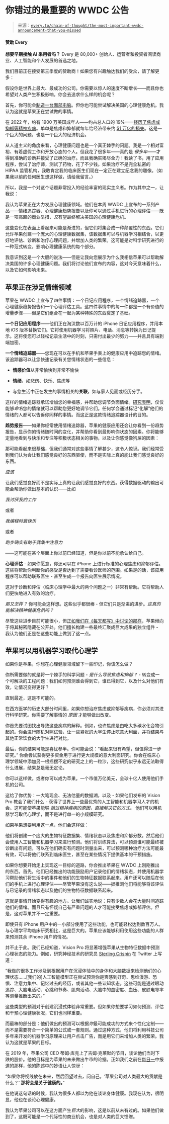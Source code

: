 <!--yml

类别：COT 专栏

日期：2024-05-08 11:09:34

-->

# 你错过的最重要的 WWDC 公告

> 来源：[`every.to/chain-of-thought/the-most-important-wwdc-announcement-that-you-missed`](https://every.to/chain-of-thought/the-most-important-wwdc-announcement-that-you-missed)

#### 赞助 Every

**想要早期接触 AI 采用者吗？** Every 是 80,000+ 创始人、运营者和投资者阅读商业、人工智能和个人发展的首选之地。

我们目前正在接受第三季度的赞助商！如果您有兴趣触达我们的受众，请了解更多：

假设你是世界上最大、最成功的公司。你需要以惊人的速度不断增长——而且你也希望对人类产生积极影响。你会去追求什么样的机会呢？

首先，你可能会[制造一台面部电脑](https://every.to/napkin-math/the-bugman-cometh)。但你也可能尝试解决美国的心理健康危机。我认为这就是苹果正在尝试做的事情。

在 2022 年，约有 1900 万美国成年人——约占总人口的 19%——[经历了焦虑或抑郁等精神疾病](https://mhanational.org/issues/2022/mental-health-america-adult-data#:~:text=Adult%20Prevalence%20of%20Mental%20Illness%20(AMI)%202022&text=19.86%25%20of%20adults%20are%20experiencing,to%20nearly%2050%20million%20Americans.)。单单是焦虑和抑郁就每年给经济带来约 [$1 万亿的损失](https://www.thelancet.com/journals/langlo/article/PIIS2214-109X(20)30432-0/fulltext#:~:text=Lost%20productivity%20as%20a%20result,US%24%201%20trillion%20each%20year.)。这是一个巨大的问题，也是一个巨大的经济机会。

从人道主义的角度来看，心理健康问题也是一个真正棘手的问题。我是一个相对富裕、有着虚假工作和开放心态的个人。但我花了很多年——真的是 *很多年*——才得到准确的诊断并接受了正确的治疗。而且我确实竭尽全力！我读了书，用了应用程序，尝试了治疗师，测试了药物，花了不少钱。如果治疗不是完全私密的 HIPAA 监管机构，我敢肯定我的临床医生们现在一定正在建立纪念我的雕像。（如果我以前的任何医生想这样做，请给我留言。）

所以，我是一个对这个话题非常投入的经验丰富的现实主义者。作为其中之一，让我说：

我认为苹果正在大力发展心理健康领域。他们在本周 WWDC 上宣布的一系列产品——情绪追踪器、心理健康趋势报告以及你可以通过手机进行的心理评估——既是一项高超的商业举措，*又*有望最终解决美国的心理健康危机。

这些变化在表面上看起来可能是渐进的，但它们将集合成一种颠覆性的东西。它们允许苹果创建一个庞大的心理健康数据集，该数据集可以与机器学习相结合，以更好地评估、诊断和治疗心理问题，并增加人类的繁荣。这可能是对科学研究进行的一种范式转变，影响心理健康系统的每个部分。

我意识到这是一个大胆的说法——但是让我向您展示为什么我相信苹果可以帮助解决美国的许多心理健康问题。我们将讨论他们宣布的内容，这对今天意味着什么，以及它如何影响未来。

## 苹果正在涉足情绪领域

苹果在 WWDC 上宣布了四件事情：一个日记应用程序，一个情绪追踪器，一个心理健康趋势报告和一个心理评估工具。这四件事情中的每一件都是一个有价值的增量步骤——但是它们组合在一起为某种特殊的东西奠定了基础。

**一个日记应用程序**——他们正在淘汰数以百万计的 iPhone 日记应用程序，并用本地 iOS 版本替换它们。它将使用机器学习将照片、电话、消息等转换为日记提示。这将使您可以轻松记录生活中的时刻，只需付出最少的努力——并且具有端到端加密。

**一个情绪追踪器**——您现在可以在手机和苹果手表上的健康应用中追踪您的情绪。该追踪器可以让您快速记录有关您情绪状态的一些信息：

+   **情感价值**从非常愉快到非常不愉快

+   **情绪**，如悲伤、快乐、焦虑等

+   与您生活中正在发生的事情相关的**关联**，如与家人见面或经历分手。

这样的情绪追踪器承诺增加您的幸福感，并帮助您调节负面情绪。[研究表明](https://citeseerx.ist.psu.edu/document?repid=rep1&type=pdf&doi=f7742ac5be07cef976948d519653e15532ba5c48)，仅仅能够*命名*您的情绪就可以帮助您更好地调节它们。任何学会通过标记“化解”他们的情绪的人都可以告诉你同样的事情。而这正是这款情绪追踪器设计的目的。

**趋势报告**——如果你经常使用情绪追踪器，苹果的健康应用还会让你看到一份趋势报告，显示你的情绪随时间的变化，并帮助你看到最影响你状态的因素。你将能够定量地看到与快乐和专注等积极状态相关的事物，以及让你感觉像狗屎的因素：

那可能看起来很基础，但我们通常对这些事情了解甚少，这令人惊讶。我们经常受到我们认为会让我们感觉良好的东西驱使，而不是实际上真的能让我们感觉良好的东西。

*应该*

让我们感觉良好而不是实际上真的让我们感觉良好的东西。获得数据驱动的输出可能会帮助你做出基本的认识——比如

*我讨厌我的工作*

或者

*我编程时最快乐*

或者

*跑步确实有助于我集中注意力*

——这可能在某个层面上你以前已经知道，但是你以前不能承认给自己。

**心理评估** - 如果你愿意，你还可以在 iPhone 上进行标准的心理焦虑和抑郁评估。这些将帮助你判断你的感受是否达到了需要看诊医师的范围。如果是的话，该应用程序可以帮助联系医生 - 甚至生成一个报告向医生展示情况。

这对于诊断和评估（临床心理学中最大的两个问题之一）非常有帮助。它将帮助人们更快地进入有效的治疗。

*那又怎样？* 你可能会这样想。这些似乎都很棒 - 但它们只是渐进的进步。*这真的能解决精神健康危机吗？*

尽管这些进步目前可能很小，但[正如我们在《每天都写》中讨论的那样](https://every.to/p/how-apple-builds-the-future)，苹果倾向于将其秘密隐藏在公开处。他们擅长构建一些最终汇聚成巨大成果的独立组件 - 我认为他们正是在这些功能上做到了这一点。

## 苹果可以用机器学习取代心理学

如果你是苹果，你想在心理健康领域留下一些印记，你该怎么做？

你所需要做的就是将一个棘手的科学问题 - *是什么导致焦虑和抑郁？* - 转变成一个可解决的工程问题：我们如何预测谁会得到它，谁已得到它，以及什么对他们有效，让情况变得更好？

直到最近，这是不可能的。

在西方医学的历史大部分时间里，如果你想治疗焦虑或抑郁等疾病，你必须对其进行科学研究。你需要了解事情的 *原因* 才能够做出改变。

你首先要试图找出导致这些疾病的解释。例如，也许焦虑是由吃太多碳水化合物引起的。你会进行随机对照试验，让一些紧张的大学生停止吃意大利面，并将结果与其他正常饮食的大学生进行对比。

最后，你的结果可能是喜忧参半。你可能会说：“看起来很有希望，但值得进一步研究。” 你会尝试获得更多资金用于进行更大规模的意大利面研究。你会在临床心理学领域中添加另一根摇摆不定的研究之上的一粒沙，这些研究似乎永远无法取得什么进展，结果总是毫无定论。

你可以这样做。或者你可以成为苹果。一个市值万亿美元，全球十亿人使用他们手机的公司。

这给了你优势：一大笔现金、无法估量的数据湖，以及 - 如果他们发布的 Vision Pro 教会了我们什么 - 获得了世界上一些最优秀的人工智能和机器学习人才的机会。这可能使苹果能够 *跳过精神疾病的原因，直接解决它的方式。*  他们可以用机器学习取代心理学，而不是进行单一的小规模研究。

如果苹果想要利用这一点，他们会这样做：

他们将创建一个庞大的生物特征数据集、情绪状态以及焦虑和抑郁分数。然后他们会使用人工智能和机器学习来进行预测。他们将训练算法，可以预测谁可能最终被诊断出有问题，可以在他们确实有问题时测量出来，可以预测哪种治疗方法可能最有效，可以将他们联系到临床医生，甚至在某些情况下提供基本的干预措施。

如果你想要开始走上实现这一目标的道路，你会推出苹果在 WWDC 上刚刚推出的东西。首先，他们已经推出的功能鼓励用户记录他们的情绪状态，并使用机器学习帮助他们将生活中的事件和他们的生物特征数据联系起来。用户还可以随后在他们的手机上进行心理评估——尽管苹果没有这么说——据推测他们将能够将该评估与已记录的情绪状态以及他们的生物特征数据联系起来。

这就是事情开始变得有趣的地方。让我们诚实地说：只有少数人会花大量时间追踪他们的情绪。而且只有怀疑自己有严重问题的人才可能接受焦虑或抑郁评估。但是，这对苹果并不一定重要。

即使只有 iPhone 用户中的一小部分使用了这些功能，也可能轻松达到数百万人。与心理学平均临床研究相比，这是巨大的。苹果应该能够利用使用这些功能的人群来预测其余 iPhone 用户的情况。

并不止于此。我们已经知道，Vision Pro 将显著增强苹果从生物特征数据中预测心理状态的能力。例如，研究神经技术的研究员 [Sterling Crispin](https://twitter.com/sterlingcrispin/status/1665792422914453506) 在 Twitter 上写道：

“我做的很多工作涉及到根据用户在沉浸体验中的身体和大脑数据来检测他们的心理状态……[我们的]人工智能模型正在尝试预测你是否感到好奇、思维漫游、恐惧、注意力集中、记忆过去的经历，或者其他一些认知状态。这些可能是通过眼动追踪、大脑电活动、心跳和节奏、肌肉活动、大脑中的血密度、血压、皮肤电导率等测量推断出来的。”

这些类型的预测对于创建沉浸式体验非常重要。但如果你想要学习如何预测、评估和干预心理健康状况，它们也同样重要。

而最棒的部分是：他们做出的预测可以根据*你*最可能成功的方式来个性化定制——而不是需要符合一个简单的公式或一套规则。通过这种方式，他们将利用科技公司多年来开发的机器学习原理来让用户点击广告，而是用它们来增加人类的繁荣。我认为这就是苹果的目标。

在 2019 年，苹果公司 CEO 蒂姆·库克上了吉姆·克莱默的节目，谈论他们当时下跌的股价。他的目标是为苹果的未来做出牛市的论据。正如我们之前在[每日一](https://every.to/divinations/healthos-549946)中报道的那样，他的陈述中的妙语让人惊讶：

“如果你将视线放在未来，然后回望过去，问自己，‘苹果公司对人类最大的贡献是什么？’ **那将会是关于健康的。**”

在他说这句话的时候，我认为很多人都以为他在谈论身体健康。我现在认为，很明显，他也在谈论心理健康。

我认为苹果公司可以在这方面产生*巨大*的影响，这是以前从未有过的。如果他们做到了，这既可能是一个代际性的商业机会，也是对人类的巨大馈赠。
